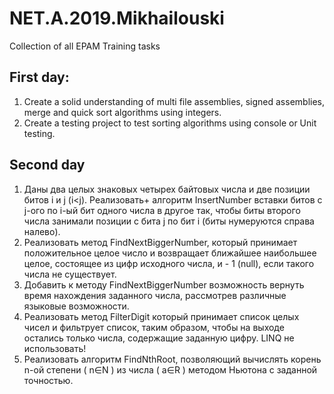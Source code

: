# NET.A.2019.Mikhailouski
 Collection of all EPAM Training tasks <br/>
## First day:
 1. Create a solid understanding of multi file assemblies, signed assemblies, merge and quick sort algorithms using integers.
 2. Create a testing project to test sorting algorithms using console or Unit testing.
 ## Second day
  1. Даны два целых знаковых четырех байтовых числа и две позиции битов i и j (i<j). Реализовать+ алгоритм InsertNumber вставки битов с j-ого по i-ый бит одного числа в другое так, чтобы биты второго числа занимали позиции с бита j по бит i (биты нумеруются справа налево).
  2. Реализовать метод FindNextBiggerNumber, который принимает положительное целое число и возвращает ближайшее наибольшее целое, состоящее из цифр исходного числа, и - 1 (null), если такого числа не существует.
  3.	Добавить к методу FindNextBiggerNumber возможность вернуть время нахождения заданного числа, рассмотрев различные языковые возможности.
  4.	Реализовать метод FilterDigit который принимает список целых чисел и фильтрует список, таким образом, чтобы на выходе остались только числа, содержащие заданную цифру. LINQ не использовать!
  5.	Реализовать алгоритм FindNthRoot, позволяющий вычислять корень n-ой степени ( n∈N ) из числа ( a∈R ) методом Ньютона с заданной точностью.
